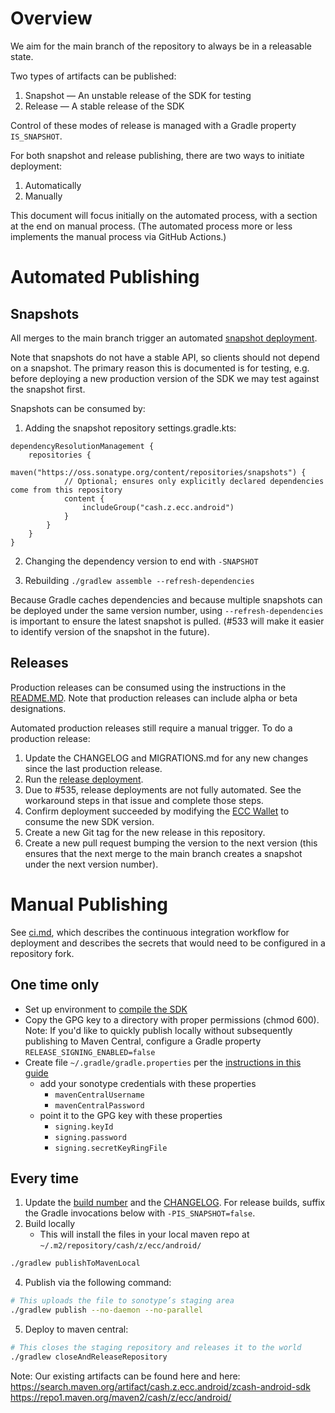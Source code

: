 # Overview
We aim for the main branch of the repository to always be in a releasable state.

Two types of artifacts can be published:
1. Snapshot — An unstable release of the SDK for testing
1. Release — A stable release of the SDK

Control of these modes of release is managed with a Gradle property `IS_SNAPSHOT`.

For both snapshot and release publishing, there are two ways to initiate deployment:
1. Automatically
2. Manually

This document will focus initially on the automated process, with a section at the end on manual process.  (The automated process more or less implements the manual process via GitHub Actions.)

# Automated Publishing
## Snapshots
All merges to the main branch trigger an automated [snapshot deployment](https://github.com/zcash/zcash-android-wallet-sdk/actions/workflows/deploy-snapshot.yml).

Note that snapshots do not have a stable API, so clients should not depend on a snapshot.  The primary reason this is documented is for testing, e.g. before deploying a new production version of the SDK we may test against the snapshot first.

Snapshots can be consumed by:

1. Adding the snapshot repository
settings.gradle.kts:
```
dependencyResolutionManagement {
    repositories {
        maven("https://oss.sonatype.org/content/repositories/snapshots") {
            // Optional; ensures only explicitly declared dependencies come from this repository
            content {
                includeGroup("cash.z.ecc.android")
            }
        }
    }
}
```

2. Changing the dependency version to end with `-SNAPSHOT`

3. Rebuilding
`./gradlew assemble --refresh-dependencies`

Because Gradle caches dependencies and because multiple snapshots can be deployed under the same version number, using `--refresh-dependencies` is important to ensure the latest snapshot is pulled.  (#533 will make it easier to identify version of the snapshot in the future).

## Releases
Production releases can be consumed using the instructions in the [README.MD](../README.md).  Note that production releases can include alpha or beta designations.

Automated production releases still require a manual trigger.  To do a production release:
1. Update the CHANGELOG and MIGRATIONS.md for any new changes since the last production release.
1. Run the [release deployment](https://github.com/zcash/zcash-android-wallet-sdk/actions/workflows/deploy-release.yml).
1. Due to #535, release deployments are not fully automated.  See the workaround steps in that issue and complete those steps.
1. Confirm deployment succeeded by modifying the [ECC Wallet](https://github.com/zcash/zcash-android-wallet) to consume the new SDK version.
1. Create a new Git tag for the new release in this repository.
1. Create a new pull request bumping the version to the next version (this ensures that the next merge to the main branch creates a snapshot under the next version number).

# Manual Publishing
See [ci.md](ci.md), which describes the continuous integration workflow for deployment and describes the secrets that would need to be configured in a repository fork.

## One time only
* Set up environment to [compile the SDK](https://github.com/zcash/zcash-android-wallet-sdk/#compiling-sources)
* Copy the GPG key to a directory with proper permissions (chmod 600). Note: If you'd like to quickly publish locally without subsequently publishing to Maven Central, configure a Gradle property `RELEASE_SIGNING_ENABLED=false`
* Create file `~/.gradle/gradle.properties` per the [instructions in this guide](https://proandroiddev.com/publishing-a-maven-artifact-3-3-step-by-step-instructions-to-mavencentral-publishing-bd661081645d)
  * add your sonotype credentials with these properties
      * `mavenCentralUsername`
      * `mavenCentralPassword`
  * point it to the GPG key with these properties
     * `signing.keyId`
     * `signing.password`
     * `signing.secretKeyRingFile`

## Every time
1. Update the [build number](https://github.com/zcash/zcash-android-wallet-sdk/blob/master/gradle.properties) and the [CHANGELOG](https://github.com/zcash/zcash-android-wallet-sdk/blob/master/CHANGELOG.md).  For release builds, suffix the Gradle invocations below with `-PIS_SNAPSHOT=false`.
3. Build locally
    * This will install the files in your local maven repo at `~/.m2/repository/cash/z/ecc/android/`
```zsh
./gradlew publishToMavenLocal
```
4. Publish via the following command:
```zsh
# This uploads the file to sonotype’s staging area
./gradlew publish --no-daemon --no-parallel
```
5. Deploy to maven central:
```zsh
# This closes the staging repository and releases it to the world
./gradlew closeAndReleaseRepository
```

Note:
Our existing artifacts can be found here and here:
https://search.maven.org/artifact/cash.z.ecc.android/zcash-android-sdk
https://repo1.maven.org/maven2/cash/z/ecc/android/
